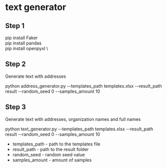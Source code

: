 # text generator

## Step 1

pip install Faker \
pip install pandas \
pip install openpyxl \

## Step 2

Generate text with addresses

python address_generator.py --templates_path templates.xlsx --result_path result --random_seed 0 --samples_amount 10

## Step 3

Generate text with addresses, organization names and full names

python text_generator.py --templates_path templates.xlsx --result_path result --random_seed 0 --samples_amount 10

- templates_path - path to the templates file
- result_path - path to the result folder
- random_seed - random seed value
- samples_amount - amount of samples
